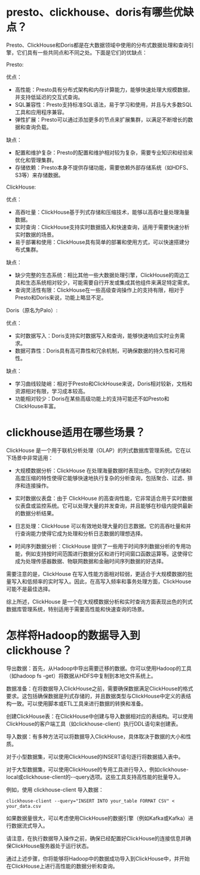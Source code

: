 # presto、clickhouse、doris有哪些优缺点？
Presto、ClickHouse和Doris都是在大数据领域中使用的分布式数据处理和查询引擎，它们具有一些共同点和不同之处。下面是它们的优缺点：

Presto:

优点：

- 高性能：Presto具有分布式架构和内存计算能力，能够快速处理大规模数据，并支持低延迟的交互式查询。
- SQL兼容性：Presto支持标准SQL语法，易于学习和使用，并且与大多数SQL工具和应用程序兼容。
- 弹性扩展：Presto可以通过添加更多的节点来扩展集群，以满足不断增长的数据和查询负载。

缺点：

- 配置和维护复杂：Presto的配置和维护相对较为复杂，需要专业知识和经验来优化和管理集群。
- 存储依赖：Presto本身不提供存储功能，需要依赖外部存储系统（如HDFS、S3等）来存储数据。

ClickHouse:

优点：

- 高吞吐量：ClickHouse基于列式存储和压缩技术，能够以高吞吐量处理海量数据。
- 实时查询：ClickHouse支持实时数据插入和快速查询，适用于需要快速分析实时数据的场景。
- 易于部署和使用：ClickHouse具有简单的部署和使用方式，可以快速搭建分布式集群。

缺点：

- 缺少完整的生态系统：相比其他一些大数据处理引擎，ClickHouse的周边工具和生态系统相对较少，可能需要自行开发或集成其他组件来满足特定需求。
- 查询灵活性有限：ClickHouse在一些高级查询操作上的支持有限，相对于Presto和Doris来说，功能上略显不足。

Doris（原名为Palo）:

优点：

- 实时数据写入：Doris支持实时数据写入和查询，能够快速响应实时业务需求。
- 数据可靠性：Doris具有高可靠性和冗余机制，可确保数据的持久性和可用性。

缺点：

- 学习曲线较陡峭：相对于Presto和ClickHouse来说，Doris相对较新，文档和资源相对有限，学习成本较高。
- 功能相对较少：Doris在某些高级功能上的支持可能还不如Presto和ClickHouse丰富。

# clickhouse适用在哪些场景？

ClickHouse 是一个用于联机分析处理（OLAP）的列式数据库管理系统。它在以下场景中非常适用：

- 大规模数据分析：ClickHouse 在处理海量数据时表现出色。它的列式存储和高度压缩的特性使得它能够快速地执行复杂的分析查询，包括聚合、过滤、排序和连接操作。

- 实时数据仪表盘：由于 ClickHouse 的高查询性能，它非常适合用于实时数据仪表盘或监控系统。它可以处理大量的并发查询，并且能够在秒级内提供最新的数据分析结果。

- 日志处理：ClickHouse 可以有效地处理大量的日志数据。它的高吞吐量和并行查询能力使得它成为处理和分析日志数据的理想选择。

- 时间序列数据分析：ClickHouse 提供了一些用于时间序列数据分析的专用功能，例如支持按时间范围进行数据分区和进行时间窗口函数运算等。这使得它成为处理传感器数据、物联网数据和金融时间序列数据的好选择。

需要注意的是，ClickHouse 在写入性能方面相对较弱，更适合于大规模数据的批量写入和低频率的实时写入。因此，在高写入频率和事务处理方面，ClickHouse 可能不是最佳选择。

综上所述，ClickHouse 是一个在大规模数据分析和实时查询方面表现出色的列式数据库管理系统，特别适用于需要高性能和快速查询的场景。

# 怎样将Hadoop的数据导入到clickhouse？

导出数据：首先，从Hadoop中导出需要迁移的数据。你可以使用Hadoop的工具（如hadoop fs -get）将数据从HDFS中复制到本地文件系统上。

数据准备：在将数据导入ClickHouse之前，需要确保数据满足ClickHouse的格式要求。这包括确保数据是列式存储的，并且数据类型与ClickHouse中定义的表结构一致。可以使用脚本或ETL工具来进行数据的转换和准备。

创建ClickHouse表：在ClickHouse中创建与导入数据相对应的表结构。可以使用ClickHouse的客户端工具（如clickhouse-client）执行DDL语句来创建表。

导入数据：有多种方法可以将数据导入ClickHouse，具体取决于数据的大小和性质。

对于小型数据集，可以使用ClickHouse的INSERT语句逐行将数据插入表中。

对于大型数据集，可以使用ClickHouse的专用工具进行导入，例如clickhouse-local或clickhouse-client的--query选项。这些工具支持高性能的批量导入。

例如，使用 clickhouse-client 导入数据：

```shell
clickhouse-client --query="INSERT INTO your_table FORMAT CSV" < your_data.csv
```
如果数据量很大，可以考虑使用ClickHouse的数据引擎（例如Kafka或Kafka）进行数据流式导入。

请注意，在执行数据导入操作之前，确保已经配置好ClickHouse的连接信息并确保ClickHouse服务器处于运行状态。

通过上述步骤，你将能够将Hadoop中的数据成功导入到ClickHouse中，并开始在ClickHouse上进行高性能的数据分析和查询。